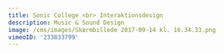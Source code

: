 ```yaml
---
title: Sonic College <br> Interaktionsdesign
description: Music & Sound Design
image: /cms/images/Skærmbillede 2017-09-14 kl. 16.34.33.png
vimeoID: '233833799'
---
```



